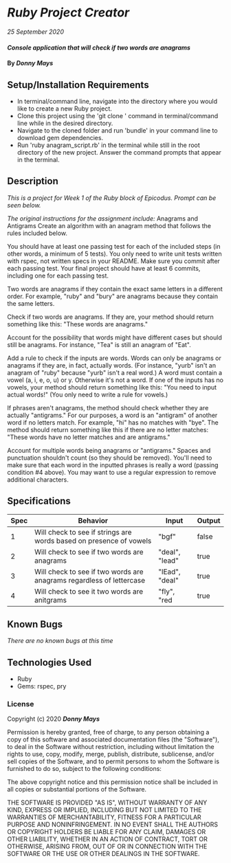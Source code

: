 # _Ruby Project Creator_

_25 September 2020_

#### _Console application that will check if two words are anagrams_

#### By _**Donny Mays**_

## Setup/Installation Requirements
- In terminal/command line, navigate into the directory where you would like to create a new Ruby project.
- Clone this project using the 'git clone <filename>' command in terminal/command line while in the desired directory.
- Navigate to the cloned folder and run 'bundle' in your command line to download gem dependencies.
- Run 'ruby anagram_script.rb' in the terminal while still in the root directory of the new project. Answer the command prompts that appear in the terminal.

## Description
_This is a project for Week 1 of the Ruby block of Epicodus.  Prompt can be seen below._

_The original instructions for the assignment include:_
Anagrams and Antigrams
Create an algorithm with an anagram method that follows the rules included below.

You should have at least one passing test for each of the included steps (in other words, a minimum of 5 tests). You only need to write unit tests written with rspec, not written specs in your README. Make sure you commit after each passing test. Your final project should have at least 6 commits, including one for each passing test.

Two words are anagrams if they contain the exact same letters in a different order. For example, "ruby" and "bury" are anagrams because they contain the same letters.

Check if two words are anagrams. If they are, your method should return something like this: "These words are anagrams."

Account for the possibility that words might have different cases but should still be anagrams. For instance, "Tea" is still an anagram of "Eat".

Add a rule to check if the inputs are words. Words can only be anagrams or anagrams if they are, in fact, actually words. (For instance, "yurb" isn't an anagram of "ruby" because "yurb" isn't a real word.) A word must contain a vowel (a, i, e, o, u) or y. Otherwise it's not a word. If one of the inputs has no vowels, your method should return something like this: "You need to input actual words!" (You only need to write a rule for vowels.)

If phrases aren't anagrams, the method should check whether they are actually "antigrams." For our purposes, a word is an "antigram" of another word if no letters match. For example, "hi" has no matches with "bye". The method should return something like this if there are no letter matches: "These words have no letter matches and are antigrams."

Account for multiple words being anagrams or "antigrams." Spaces and punctuation shouldn't count (so they should be removed). You'll need to make sure that each word in the inputted phrases is really a word (passing condition #4 above). You may want to use a regular expression to remove additional characters.

## Specifications
| Spec     | Behavior | Input    | Output   |
| -------- | -------- | -------- | -------- |
| 1 | Will check to see if strings are words based on presence of vowels | "bgf" | false |
| 2 | Will check to see if two words are anagrams | "deal", "lead" | true |
| 3 | Will check to see if two words are anagrams regardless of lettercase | "lEad", "deal" | true |
| 4 | Will check to see it two words are anitgrams | "fly", "red | true |


## Known Bugs
_There are no known bugs at this time_

## Technologies Used
* Ruby
* Gems: rspec, pry

### License
Copyright (c) 2020 **_Donny Mays_**

Permission is hereby granted, free of charge, to any person obtaining a copy of this software and associated documentation files (the "Software"), to deal in the Software without restriction, including without limitation the rights to use, copy, modify, merge, publish, distribute, sublicense, and/or sell copies of the Software, and to permit persons to whom the Software is furnished to do so, subject to the following conditions:

The above copyright notice and this permission notice shall be included in all copies or substantial portions of the Software.

THE SOFTWARE IS PROVIDED "AS IS", WITHOUT WARRANTY OF ANY KIND, EXPRESS OR IMPLIED, INCLUDING BUT NOT LIMITED TO THE WARRANTIES OF MERCHANTABILITY, FITNESS FOR A PARTICULAR PURPOSE AND NONINFRINGEMENT. IN NO EVENT SHALL THE AUTHORS OR COPYRIGHT HOLDERS BE LIABLE FOR ANY CLAIM, DAMAGES OR OTHER LIABILITY, WHETHER IN AN ACTION OF CONTRACT, TORT OR OTHERWISE, ARISING FROM, OUT OF OR IN CONNECTION WITH THE SOFTWARE OR THE USE OR OTHER DEALINGS IN THE SOFTWARE.